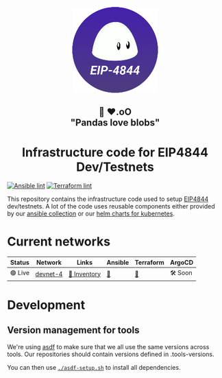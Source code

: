 <div align="center"><img src="./docs/images/4844-logo-200px.png"/></div>
<h2 align="center">🐼 ❤️.oO<br>"Pandas love blobs"</h2>
<h1 align="center">Infrastructure code for EIP4844 Dev/Testnets</h1>


[![Ansible lint](https://github.com/ethpandaops/4844-testnet/actions/workflows/ansible_lint.yaml/badge.svg)](https://github.com/ethpandaops/4844-testnet/actions/workflows/ansible_lint.yaml)
[![Terraform lint](https://github.com/ethpandaops/4844-testnet/actions/workflows/terraform_lint.yaml/badge.svg)](https://github.com/ethpandaops/4844-testnet/actions/workflows/terraform_lint.yaml)

This repository contains the infrastructure code used to setup [EIP4844](https://www.eip4844.com/) dev/testnets. A lot of the code uses reusable components either provided by our [ansible collection](https://github.com/ethpandaops/ansible-collection-general) or our [helm charts for kubernetes](https://github.com/ethpandaops/ethereum-helm-charts/).

# Current networks

Status   | Network    | Links   | Ansible                                                      | Terraform | ArgoCD
------   | --------   | ----     |  -----                                                       | -------   | ------
 🟢 Live | [devnet-4](https://eip4844-devnet-4.ethpandaops.io/)   | [📃 Inventory](https://bootnode-1.server.4844-devnet-4.ethpandaops.io/meta/api/v1/inventory.json)     | [🔗](ansible/inventories/devnet-4) | [🔗](terraform/environments/devnet-4) | 🛠️ Soon

# Development
## Version management for tools

We're using [asdf](https://github.com/asdf-vm/asdf) to make sure that we all use the same versions across tools. Our repositories should contain versions defined in .tools-versions.

You can then use [`./asdf-setup.sh`](./asdf-setup.sh) to install all dependencies.
